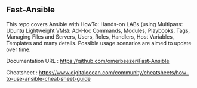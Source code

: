## Fast-Ansible

This repo covers Ansible with HowTo: Hands-on LABs (using Multipass: Ubuntu Lightweight VMs): Ad-Hoc Commands, Modules, Playbooks, Tags, Managing Files and Servers, Users, Roles, Handlers, Host Variables, Templates and many details. Possible usage scenarios are aimed to update over time.

Documentation URL : <https://github.com/omerbsezer/Fast-Ansible>

Cheatsheet : <https://www.digitalocean.com/community/cheatsheets/how-to-use-ansible-cheat-sheet-guide>
